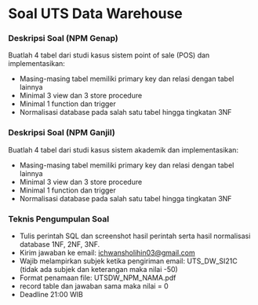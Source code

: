 # Soal UTS Data Warehouse

### Deskripsi Soal (NPM Genap)
Buatlah 4 tabel dari studi kasus sistem point of sale (POS) dan implementasikan:
* Masing-masing tabel memiliki primary key dan relasi dengan tabel lainnya
* Minimal 3 view dan 3 store procedure
* Minimal 1 function dan trigger
* Normalisasi database pada salah satu tabel hingga tingkatan 3NF 

### Deskripsi Soal (NPM Ganjil)
Buatlah 4 tabel dari studi kasus sistem akademik dan implementasikan:
* Masing-masing tabel memiliki primary key dan relasi dengan tabel lainnya
* Minimal 3 view dan 3 store procedure
* Minimal 1 function dan trigger
* Normalisasi database pada salah satu tabel hingga tingkatan 3NF 

### Teknis Pengumpulan Soal
- Tulis perintah SQL dan screenshot hasil perintah serta hasil normalisasi database 1NF, 2NF, 3NF.
- Kirim jawaban ke email: ichwansholihin03@gmail.com
- Wajib melampirkan subjek ketika pengiriman email: UTS_DW_SI21C (tidak ada subjek dan keterangan maka nilai -50)
- Format penamaan file: UTSDW_NPM_NAMA.pdf
- record table dan jawaban sama maka nilai = 0
- Deadline 21:00 WIB
